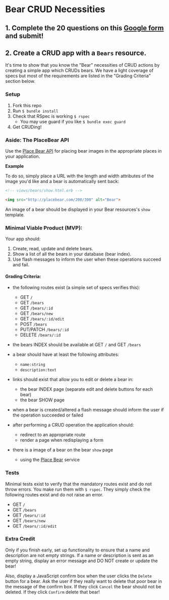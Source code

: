 # Bear CRUD Necessities


## 1. Complete the 20 questions on this [Google form](https://docs.google.com/forms/d/1VK61RXBILtnqzcfnf8EdI6rbLdjy5KrFuU2A9YSnj0g/viewform?ts=56aaa874&edit_requested=true) and submit!



## 2. Create a CRUD app with a `Bears` resource.

It's time to show that you know the "Bear" necessities of CRUD actions by creating a simple app which CRUDs bears.  We have a light coverage of specs but most of the requirements are listed in the "Grading Criteria" section below.


### Setup

1. Fork this repo
1. Run `$ bundle install`
1. Check that RSpec is working `$ rspec`
    - You may use guard if you like `$ bundle exec guard`
1. Get CRUDing!


### Aside: The PlaceBear API

Use the [Place Bear API](https://placebear.com) for placing bear images in the appropriate places in your application.

**Example**

To do so, simply place a URL with the length and width attributes of the image you'd like and a bear is automatically sent back:

```html
<!-- views/bears/show.html.erb -->

<img src="http://placebear.com/200/300" alt="Bear">
```

An image of a bear should be displayed in your Bear resources's `show` template.


### Minimal Viable Product (MVP):

Your app should:

1. Create, read, update and delete bears.
2. Show a list of all the bears in your database (bear index).
3. Use flash messages to inform the user when these operations succeed and fail.


#### Grading Criteria:

- the following routes exist (a simple set of specs verifies this):
    - GET `/`
    - GET `/bears`
    - GET `/bears/:id`
    - GET `/bears/new`
    - GET `/bears/:id/edit`
    - POST `/bears`
    - PUT/PATCH `/bears/:id`
    - DELETE `/bears/:id`

- the bears INDEX should be available at GET `/` and GET `/bears`
- a bear should have at least the following attributes:
    - `name:string`
    - `description:text`
- links should exist that allow you to edit or delete a bear in:
    - the bear INDEX page (separate edit and delete buttons for each bear)
    - the bear SHOW page
- when a bear is created/altered a flash message should inform the user if the operation succeeded or failed
- after performing a CRUD operation the application should:
    - redirect to an appropriate route
    - render a page when redisplaying a form
- there is a image of a bear on the bear `show` page
    - using the [Place Bear](https://placebear.com) service



### Tests

Minimal tests exist to verify that the mandatory routes exist and do not throw errors. You make run them with `$ rspec`. They simply check the following routes exist and do not raise an error.

- GET `/`
- GET `/bears`
- GET `/bears/:id`
- GET `/bears/new`
- GET `/bears/:id/edit`



### Extra Credit

Only if you finish early, set up functionality to ensure that a name and description are not empty strings. If a name or description is sent as an empty string, display an error message and DO NOT create or update the bear!

Also, display a JavaScript confirm box when the user clicks the `Delete` button for a bear. Ask the user if they really want to delete that poor bear in the message of the confirm box. If they click `Cancel` the bear should not be deleted. If they click `Confirm` delete that bear!




